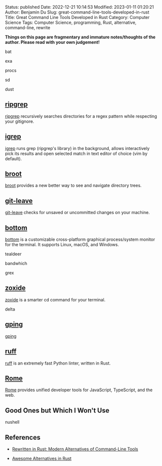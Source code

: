 Status: published
Date: 2022-12-21 10:14:53
Modified: 2023-01-11 01:20:21
Author: Benjamin Du
Slug: great-command-line-tools-developed-in-rust
Title: Great Command Line Tools Developed in Rust
Category: Computer Science
Tags: Computer Science, programming, Rust, alternative, command-line, rewrite

**Things on this page are fragmentary and immature notes/thoughts of the author. Please read with your own judgement!**

bat

exa

procs

sd

dust

## [ripgrep](https://www.legendu.net/misc/blog/ripgrep-is-a-better-alternative-to-find)
[ripgrep](https://www.legendu.net/misc/blog/ripgrep-is-a-better-alternative-to-find)
recursively searches directories for a regex pattern while respecting your gitignore.

## [igrep](https://github.com/konradsz/igrep)
[igrep](https://github.com/konradsz/igrep)
runs grep (ripgrep's library) in the background, 
allows interactively pick its results and open selected match in text editor of choice (vim by default).

## [broot](https://github.com/Canop/broot)
[broot](https://github.com/Canop/broot)
provides a new better way to see and navigate directory trees.

## [git-leave](https://crates.io/crates/git-leave)
[git-leave](https://crates.io/crates/git-leave)
checks for unsaved or uncommitted changes on your machine.


## [bottom](https://crates.io/crates/bottom)
[bottom](https://crates.io/crates/bottom)
is a customizable cross-platform graphical process/system monitor 
for the terminal. 
It supports Linux, macOS, and Windows.

tealdeer

bandwhich

grex

## [zoxide](https://crates.io/crates/zoxide)
[zoxide](https://crates.io/crates/zoxide)
is a smarter cd command for your terminal.

delta

## [gping](https://github.com/orf/gping)
[gping](https://github.com/orf/gping)

## [ruff](https://github.com/charliermarsh/ruff)
[ruff](https://github.com/charliermarsh/ruff)
is an extremely fast Python linter, written in Rust.

## [Rome](https://github.com/rome/tools)
[Rome](https://github.com/rome/tools)
provides unified developer tools for JavaScript, TypeScript, and the web.

## Good Ones but Which I Won't Use

nushell

## References

- [Rewritten in Rust: Modern Alternatives of Command-Line Tools](https://zaiste.net/posts/shell-commands-rust/)

- [Awesome Alternatives in Rust](https://github.com/TaKO8Ki/awesome-alternatives-in-rust)
